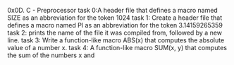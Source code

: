 0x0D. C - Preprocessor
task 0:A header file that defines a macro named SIZE as an abbreviation for the token 1024
task 1: Create a header file that defines a macro named PI as an abbreviation for the token 3.14159265359
task 2: prints the name of the file it was compiled from, followed by a new line.
task 3: Write a function-like macro ABS(x) that computes the absolute value of a number x.
task 4: A function-like macro SUM(x, y) that computes the sum of the numbers x and
